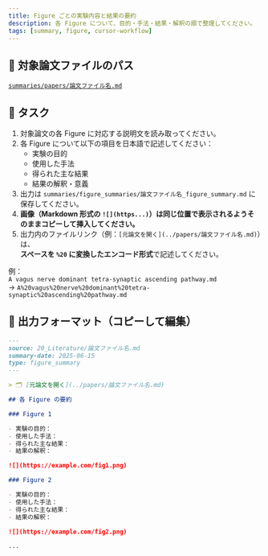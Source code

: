 ```yaml
---
title: Figure ごとの実験内容と結果の要約
description: 各 Figure について、目的・手法・結果・解釈の順で整理してください。
tags: [summary, figure, cursor-workflow]
---
```


## 📂 対象論文ファイルのパス

[`summaries/papers/論文ファイル名.md`](../summaries/papers/論文ファイル名.md)

## 📌 タスク

1. 対象論文の各 Figure に対応する説明文を読み取ってください。
2. 各 Figure について以下の項目を日本語で記述してください：
   - 実験の目的
   - 使用した手法
   - 得られた主な結果
   - 結果の解釈・意義
3. 出力は `summaries/figure_summaries/論文ファイル名_figure_summary.md` に保存してください。
4. **画像（Markdown 形式の `![](https...)`）は同じ位置で表示されるようそのままコピーして挿入してください。**
5. 出力内のファイルリンク（例：`[元論文を開く](../papers/論文ファイル名.md)`）は、  
   **スペースを `%20` に変換したエンコード形式**で記述してください。

例：  
`A vagus nerve dominant tetra-synaptic ascending pathway.md`  
→ `A%20vagus%20nerve%20dominant%20tetra-synaptic%20ascending%20pathway.md`

## 🧾 出力フォーマット（コピーして編集）

```markdown
---
source: 20_Literature/論文ファイル名.md
summary-date: 2025-06-15
type: figure_summary
---

> 🗂 [元論文を開く](../papers/論文ファイル名.md)

## 各 Figure の要約

### Figure 1

- 実験の目的：
- 使用した手法：
- 得られた主な結果：
- 結果の解釈：

![](https://example.com/fig1.png)

### Figure 2

- 実験の目的：
- 使用した手法：
- 得られた主な結果：
- 結果の解釈：

![](https://example.com/fig2.png)

...
```

